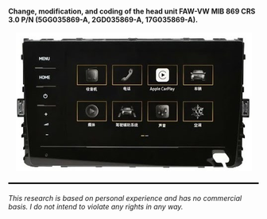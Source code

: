 #### Change, modification, and coding of the head unit FAW-VW MIB 869 CRS 3.0 P/N (5GG035869-A, 2GD035869-A, 17G035869-A).
<p align="center">
    <img src="https://github.com/ADmitriyP/VAG_MQB_studies/blob/main/MIB_869_CRS_3.0/VIEW.jpg" alt="logo" />
</p>
<hr style="border: 1px solid #000; margin: 20px 0;">
<p><i>This research is based on personal experience and has no commercial basis. I do not intend to violate any rights in any way.</i></p>
